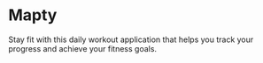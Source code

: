 # Mapty
Stay fit with this daily workout application that helps you track your progress and achieve your fitness goals.
